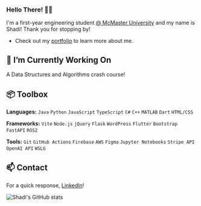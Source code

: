 ### Hello There! 👋🏽 
I'm a first-year engineering student [@ McMaster University](https://www.eng.mcmaster.ca/) and my name is Shadi! Thank you for stopping by!
- Check out my [portfolio](https://shadielfares.me) to learn more about me.

## 🔭 I’m Currently Working On
A Data Structures and Algorithms crash course!

## 📦 Toolbox
**Languages:** `Java` `Python` `JavaScript` `TypeScript` `C#` `C++` `MATLAB` `Dart` `HTML/CSS`

**Frameworks:** `Vite` `Node.js` `jQuery` `Flask` `WordPress` `Flutter` `Bootstrap` `FastAPI` `ROS2`

**Tools:** `Git` `GitHub Actions` `Firebase` `AWS` `Figma` `Jupyter Notebooks` `Stripe API` `OpenAI API` `WSLG`

## 📫 Contact
For a quick response, [LinkedIn](https://www.linkedin.com/in/mirayaabrodi/)!

![Shadi's GitHub stats](https://github-readme-stats.vercel.app/api?username=shadielfares&show_icons=true&theme=radical)

<!--
**shadielfares/shadielfares** is a ✨ _special_ ✨ repository because its `README.md` (this file) appears on your GitHub profile.

Here are some ideas to get you started:

- 🔭 I’m currently working on ...
- 🌱 I’m currently learning ...
- 👯 I’m looking to collaborate on ...
- 🤔 I’m looking for help with ...
- 💬 Ask me about ...
- ⚡ Fun fact: ...
-->
